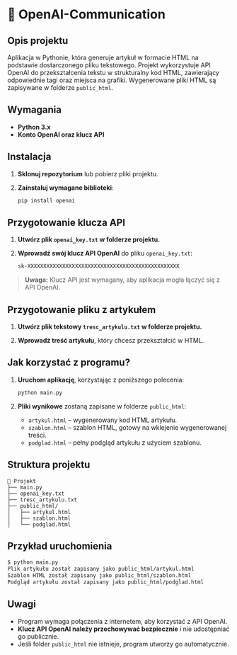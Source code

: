 # 📄 OpenAI-Communication

## Opis projektu

Aplikacja w Pythonie, która generuje artykuł w formacie HTML na podstawie dostarczonego pliku tekstowego. Projekt wykorzystuje API OpenAI do przekształcenia tekstu w strukturalny kod HTML, zawierający odpowiednie tagi oraz miejsca na grafiki. Wygenerowane pliki HTML są zapisywane w folderze `public_html`.

## Wymagania

- **Python 3.x**
- **Konto OpenAI oraz klucz API**

## Instalacja

1. **Sklonuj repozytorium** lub pobierz pliki projektu.

2. **Zainstaluj wymagane biblioteki**:

   ```bash
   pip install openai
   ```

## Przygotowanie klucza API

1. **Utwórz plik `openai_key.txt` w folderze projektu.**

2. **Wprowadź swój klucz API OpenAI** do pliku `openai_key.txt`:

   ```bash
   sk-XXXXXXXXXXXXXXXXXXXXXXXXXXXXXXXXXXXXXXXXXXXXXXXX
   ```

> **Uwaga:** Klucz API jest wymagany, aby aplikacja mogła łączyć się z API OpenAI.

## Przygotowanie pliku z artykułem

1. **Utwórz plik tekstowy `tresc_artykulu.txt` w folderze projektu.**

2. **Wprowadź treść artykułu**, który chcesz przekształcić w HTML.

## Jak korzystać z programu?

1. **Uruchom aplikację**, korzystając z poniższego polecenia:

   ```bash
   python main.py
   ```

2. **Pliki wynikowe** zostaną zapisane w folderze `public_html`:

   - `artykul.html` – wygenerowany kod HTML artykułu.
   - `szablon.html` – szablon HTML, gotowy na wklejenie wygenerowanej treści.
   - `podglad.html` – pełny podgląd artykułu z użyciem szablonu.

## Struktura projektu

```
📁 Projekt
├── main.py
├── openai_key.txt
├── tresc_artykulu.txt
├── public_html/
│   ├── artykul.html
│   ├── szablon.html
│   └── podglad.html
```

## Przykład uruchomienia

```bash
$ python main.py
Plik artykułu został zapisany jako public_html/artykul.html
Szablon HTML został zapisany jako public_html/szablon.html
Podgląd artykułu został zapisany jako public_html/podglad.html
```

## Uwagi

- Program wymaga połączenia z internetem, aby korzystać z API OpenAI.
- **Klucz API OpenAI należy przechowywać bezpiecznie** i nie udostępniać go publicznie.
- Jeśli folder `public_html` nie istnieje, program utworzy go automatycznie.
